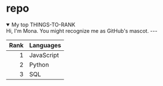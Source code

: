 # repo
<details open>
<summary>My top THINGS-TO-RANK</summary>
Hi, I'm Mona. You might recognize me as GitHub's mascot.
---

| Rank | Languages |
|-----:|-----------|
|     1| JavaScript|
|     2| Python    |
|     3| SQL       |
</details>
 
